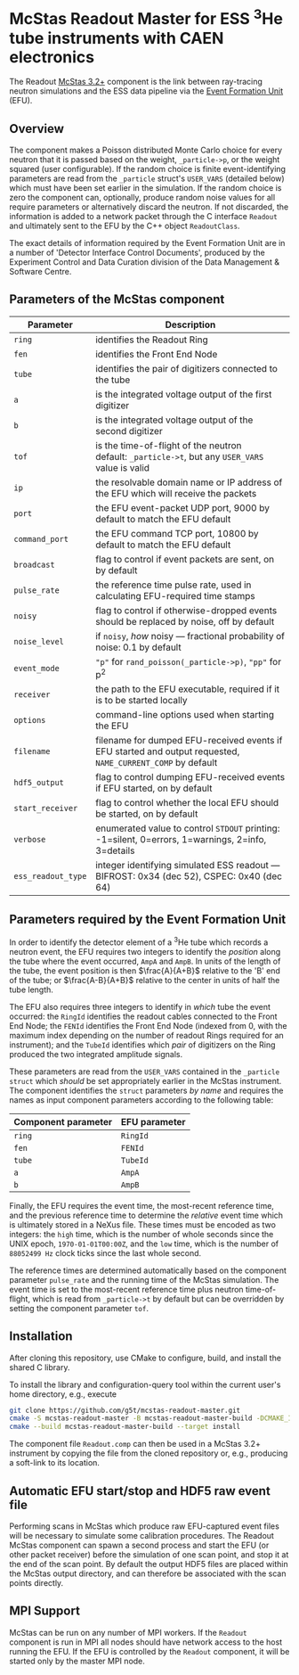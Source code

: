 # McStas Readout Master for ESS <sup>3</sup>He tube instruments with CAEN electronics

The Readout [McStas 3.2+](https://mcstas.org) component is the link between ray-tracing neutron simulations
and the ESS data pipeline via the [Event Formation Unit](https://github.com/ess-dmsc/event-formation-unit) (EFU).

## Overview
The component makes a Poisson distributed Monte Carlo choice for every neutron
that it is passed based on the weight, `_particle->p`, or the weight squared (user configurable).
If the random choice is finite event-identifying parameters are read from the `_particle` struct's `USER_VARS`
(detailed below) which must have been set earlier in the simulation.
If the random choice is zero the component can, optionally, produce random noise values for all require parameters
or alternatively discard the neutron.
If not discarded, the information is added to a network packet through the C interface `Readout`
and ultimately sent to the EFU by the C++ object `ReadoutClass`.

The exact details of information required by the Event Formation Unit are in a number of 
'Detector Interface Control Documents', produced by the Experiment Control and Data Curation division 
of the Data Management & Software Centre.

## Parameters of the McStas component
| Parameter          | Description                                                                                                 |
|--------------------|-------------------------------------------------------------------------------------------------------------|
| `ring`             | identifies the Readout Ring                                                                                 |
| `fen`              | identifies the Front End Node                                                                               |
| `tube`             | identifies the pair of digitizers connected to the tube                                                     |
| `a`                | is the integrated voltage output of the first digitizer                                                     |
| `b`                | is the integrated voltage output of the second digitizer                                                    |
| `tof`              | is the time-of-flight of the neutron<br>default: `_particle->t`, but any `USER_VARS` value is valid         |
| `ip`               | the resolvable domain name or IP address of the EFU which will receive the packets                          |
| `port`             | the EFU event-packet UDP port, 9000 by default to match the EFU default                                     |
| `command_port`     | the EFU command TCP port, 10800 by default to match the EFU default                                         |
| `broadcast`        | flag to control if event packets are sent, on by default                                                    |
| `pulse_rate`       | the reference time pulse rate, used in calculating EFU-required time stamps                                 |
| `noisy`            | flag to control if otherwise-dropped events should be replaced by noise, off by default                     |
| `noise_level`      | if `noisy`, *how* noisy &mdash; fractional probability of noise: 0.1 by default                             |
| `event_mode`       | `"p"` for `rand_poisson(_particle->p)`, `"pp"` for p<sup>2</sup>                                            |
| `receiver`         | the path to the EFU executable, required if it is to be started locally                                     |
| `options`          | command-line options used when starting the EFU                                                             |
| `filename`         | filename for dumped EFU-received events if EFU started and output requested, `NAME_CURRENT_COMP` by default |
| `hdf5_output`      | flag to control dumping EFU-received events if EFU started, on by default                                   |
| `start_receiver`   | flag to control whether the local EFU should be started, on by default                                      |
| `verbose`          | enumerated value to control `STDOUT` printing: -1=silent, 0=errors, 1=warnings, 2=info, 3=details           |
| `ess_readout_type` | integer identifying simulated ESS readout &mdash; BIFROST: 0x34 (dec 52), CSPEC: 0x40 (dec 64)              |

## Parameters required by the Event Formation Unit
In order to identify the detector element of a <sup>3</sup>He tube which records a neutron event, the EFU
requires two integers to identify the *position* along the tube where the event occurred, `AmpA` and `AmpB`.
In units of the length of the tube, the event position is then $\frac{A}{A+B}$ relative to the 'B' end of the tube; 
or $\frac{A-B}{A+B}$ relative to the center in units of half the tube length.

The EFU also requires three integers to identify in *which* tube the event occurred: the `RingId` identifies the
readout cables connected to the Front End Node; the `FENId` identifies the Front End Node (indexed from 0, with the
maximum index depending on the number of readout Rings required for an instrument); and the `TubeId` identifies which
*pair* of digitizers on the Ring produced the two integrated amplitude signals.

These parameters are read from the `USER_VARS` contained in the `_particle` `struct` which *should* be set appropriately
earlier in the McStas instrument. The component identifies the `struct` parameters *by name* and requires the names
as input component parameters according to the following table:

| Component parameter | EFU parameter |
|---------------------|---------------|
| `ring`              | `RingId`      |
| `fen`               | `FENId`       |
| `tube`              | `TubeId`      |
| `a`                 | `AmpA`        |
| `b`                 | `AmpB`        |

Finally, the EFU requires the event time, the most-recent reference time, and the previous reference time to determine
the *relative* event time which is ultimately stored in a NeXus file.
These times must be encoded as two integers: the `high` time, which is the number of whole seconds since the UNIX epoch,
`1970-01-01T00:00Z`, and the `low` time, which is the number of `88052499 Hz` clock ticks since the last whole second.  

The reference times are determined automatically based on the component parameter `pulse_rate` and the running time of
the McStas simulation.
The event time is set to the most-recent reference time plus neutron time-of-flight, which is read from `_particle->t`
by default but can be overridden by setting the component parameter `tof`.

## Installation

After cloning this repository, use CMake to configure, build, and install the shared C library.

To install the library and configuration-query tool within the current user's home directory, e.g., execute 
```bash
git clone https://github.com/g5t/mcstas-readout-master.git
cmake -S mcstas-readout-master -B mcstas-readout-master-build -DCMAKE_INSTALL_PATH=~
cmake --build mcstas-readout-master-build --target install
```

The component file `Readout.comp` can then be used in a McStas 3.2+ instrument by copying the file from the cloned
repository or, e.g., producing a soft-link to its location.

## Automatic EFU start/stop and HDF5 raw event file
Performing scans in McStas which produce raw EFU-captured event files will be necessary to simulate some calibration procedures.
The Readout McStas component can spawn a second process and start the EFU (or other packet receiver) before the simulation of one scan point,
and stop it at the end of the scan point.
By default the output HDF5 files are placed within the McStas output directory, and can therefore be associated with the scan points directly.

## MPI Support
McStas can be run on any number of MPI workers. If the `Readout` component is run in MPI all nodes should have network
access to the host running the EFU. If the EFU is controlled by the `Readout` component, it will be started only by the
master MPI node.
